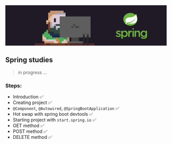 <img src="imgs/springboot.png" alt="banner dev and logo spring">

## Spring studies

> in progress ...

### Steps:

- Introduction ✅
- Creating project ✅
- `@Component`, `@Autowired`, `@SpringBootApplication` ✅
- Hot swap with spring boot devtools ✅
- Starting project with `start.spring.io` ✅
- GET method ✅
- POST method ✅
- DELETE method ✅
